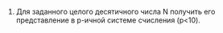 1. Для заданного целого десятичного числа N получить его представление в p-ичной системе счисления (p<10).
